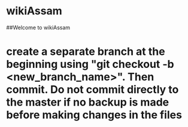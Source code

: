 # wikiAssam
##Welcome to wikiAssam

# create a separate branch at the beginning using "git checkout -b <new_branch_name>". Then commit. Do not commit directly to the master if no backup is made before making changes in the files 
